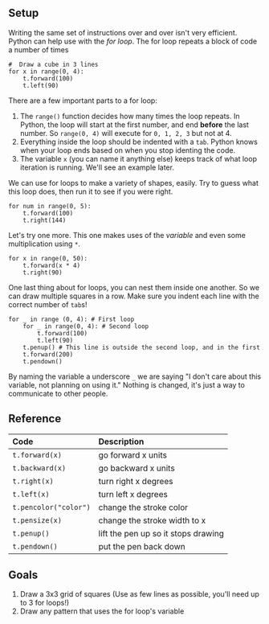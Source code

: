 ## Setup

Writing the same set of instructions over and over isn't very efficient.
Python can help use with the *for loop*. The for loop repeats a block of
code a number of times
```
#  Draw a cube in 3 lines
for x in range(0, 4):
    t.forward(100)
    t.left(90)
```

There are a few important parts to a for loop:
1. The `range()` function decides how many times the loop repeats. In
Python, the loop will start at the first number, and end **before** the
last number. So `range(0, 4)` will execute for `0, 1, 2, 3` but not at 4.
2. Everything inside the loop should be indented with a `tab`. Python
knows when your loop ends based on when you stop identing the code.
3. The variable `x` (you can name it anything else) keeps track of what
loop iteration is running. We'll see an example later.

We can use for loops to make a variety of shapes, easily. Try to guess
what this loop does, then run it to see if you were right.

```
for num in range(0, 5):
    t.forward(100)
    t.right(144)
```
Let's try one more. This one makes uses of the *variable* and even some
multiplication using `*`.

```
for x in range(0, 50):
    t.forward(x * 4)
    t.right(90)
```
One last thing about for loops, you can nest them inside one another. So
we can draw multiple squares in a row. Make sure you indent each line
with the correct number of `tab`s!
```
for _ in range (0, 4): # First loop
    for _ in range(0, 4): # Second loop
        t.forward(100)
        t.left(90)
    t.penup() # This line is outside the second loop, and in the first
    t.forward(200)
    t.pendown()
```
By naming the variable a underscore `_` we are saying "I don't care
about this variable, not planning on using it." Nothing is changed, it's
just a way to communicate to other people.
## Reference

| Code          | Description   |
| :------------ |:------------- |
| `t.forward(x)`  | go forward x units  |
| `t.backward(x)` | go backward x units |
| `t.right(x)`    | turn right x degrees|
| `t.left(x)`     | turn left x degrees |
| `t.pencolor("color")` | change the stroke color |
| `t.pensize(x)` | change the stroke width to x |
| `t.penup()` | lift the pen up so it stops drawing |
| `t.pendown()` | put the pen back down |

## Goals
1. Draw a 3x3 grid of squares (Use as few lines as possible, you'll need
up to 3 for loops!)
2. Draw any pattern that uses the for loop's variable